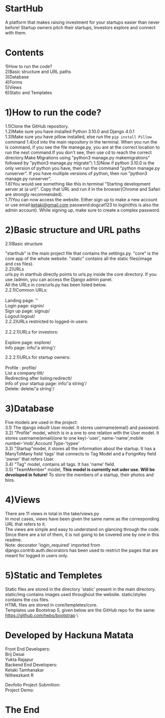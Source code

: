 # StartHub
A platform that makes raising investment for your startups easier than never before! Startup owners pitch their startups, Investors explore and connect with them.
# Contents
1)How to run the code?\
2)Basic structure and URL paths\
3)Database\
4)Forms\
5)Views\
6)Static and Templates
# 1)How to run the code?
1.1)Clone the GitHub repository.\
1.2)Make sure you have installed Python 3.10.0 and Django 4.0.1\
1.3)Make sure you have pillow installed, else run the ```pip install Pillow``` command
1.4)cd into the main repository in the terminal. When you run the ls command, if you see the file manege.py, you are at the correct location to run the next command.If you don't see, then use cd to reach the correct directory.Make Migrations using "python3 manage.py makemigrations" followed by "python3 manage.py migrate"\\
1.5)Now if python 3.10.0 is the only version of python you have, then run the command "python manage.py runserver". If you have multiple versions of python, then run "python3 manage.py runserver".\
1.6)You would see something like this in terminal "Starting development server at (a url)". Copy that URL and run it in the browser(Chrome and Safari are strongly recommended).\
1.7)You can now access the website. Either sign up to make a new account or use email:ketaki@gmail.com password:dogcat123 to login(this is also the admin account). While signing up, make sure to create a complex password.
# 2)Basic structure and URL paths
2.1)Basic structure

"starthub" is the main project file that contains the settings.py. "core" is the core app of the whole website. "static" contains all the static files(image and css files).  
2.2)URLs\
urls.py in starthub directly points to urls.py inside the core directory. If you use /admin, you can access the Django admin panel.\
All the URLs in core/urls.py has been listed below.\
2.2.1)Common URLs:\
\
Landing page: ''\
Login page: signin/\
Sign up page: signup/\
Logout:logout/
\
2.2.2)URLs restricted to logged-in users:\
\
2.2.2.1)URLs for investors:\
\
Explore page: explore/\
Info page: info/'a string'/

2.2.2.1)URLs for startup owners:\
\
Profile : profile/\
List a company:litt/\
Redirecting after listing:redirectt/\
Info of your startup page: info/'a string'/\
Delete: delete/'a string'/


# 3)Database
Five models are used in the project:\
3.1) The django inbuilt User model. It stores username(email) and password.\
3.2) "Profile" model, which is in a one to one relation with the User model. It stores username(email)(one to one key)-'user', name-'name',mobile number-'mob',Account Type-'typee'\
3.3) "Startup"model, it stores all the information about the startup. It has a ManyToMany field 'tags' that connects to Tag Model and a ForignKey field 'owner' that refers User.\
3.4) "Tag" model, contains all tags. It has 'name' field.\
3.5) "TeamMember" model, **This model is currently not uder use. Will be devoloped in future!** To store the members of a startup, their photos and bios.

# 4)Views
There are 11 views in total in the take/views.py\
In most cases, views have been given the same name as the corresponding URL that refers to it.\
The views are simple and easy to understand on glancing through the code. Since there are a lot of them, it is not going to be covered one by one in this readme.\
Note: decorator 'login_required' imported from django.contrib.auth.decorators has been used to restrict the pages that are meant for logged in users only.

# 5)Static and Templetes
Static files are stored in the directory 'static' present in the main directory. static/img contains images used throughout the website. static/styles contains the css files.\
HTML files are stored in core/templetes/core.\
Templates use Bootstrap 5, given below are the GitHub repo for the same:\
https://github.com/twbs/bootstrap \


# Developed by Hackuna Matata
Front End Developers:\
Brij Desai\
Yukta Rajapur\
Backend End Developers:\
Ketaki Tamhanakar\
Nitheezkant R

Devfolio Project Submition: \
Project Demo:

# The End

